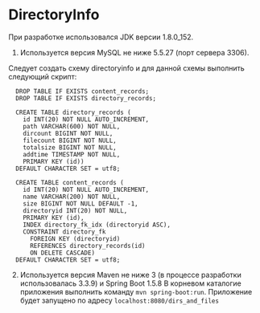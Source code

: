 # DirectoryInfo

При разработке использовался JDK версии 1.8.0_152.

1) Используется версия MySQL не ниже 5.5.27 (порт сервера 3306).

Следует создать схему directoryinfo и для данной схемы выполнить следующий скрипт:
```
  DROP TABLE IF EXISTS content_records;
  DROP TABLE IF EXISTS directory_records;

  CREATE TABLE directory_records (
    id INT(20) NOT NULL AUTO_INCREMENT,
    path VARCHAR(600) NOT NULL,
    dircount BIGINT NOT NULL,
    filecount BIGINT NOT NULL,
    totalsize BIGINT NOT NULL,
    addtime TIMESTAMP NOT NULL,
    PRIMARY KEY (id))
  DEFAULT CHARACTER SET = utf8;

  CREATE TABLE content_records (
    id INT(20) NOT NULL AUTO_INCREMENT,
    name VARCHAR(200) NOT NULL,
    size BIGINT NOT NULL DEFAULT -1,
    directoryid INT(20) NOT NULL,
    PRIMARY KEY (id),
    INDEX directory_fk_idx (directoryid ASC),
    CONSTRAINT directory_fk
      FOREIGN KEY (directoryid)
      REFERENCES directory_records(id)
      ON DELETE CASCADE)
  DEFAULT CHARACTER SET = utf8;
```
2) Используется версия Maven не ниже 3 (в процессе разработки использовалась 3.3.9) и Spring Boot 1.5.8
В корневом каталогие приложения выполнить команду `mvn spring-boot:run`.
Приложение будет запущено по адресу `localhost:8080/dirs_and_files`